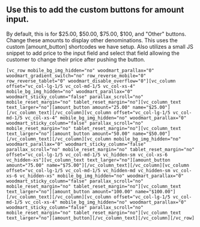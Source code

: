 ## Use this to add the custom buttons for amount input. 

By default, this is for $25.00, $50.00, $75.00, $100, and "Other" buttons. Change these amounts to display other denominations. This uses the custom [amount_button] shortcodes we have setup. Also utilizes a small JS snippet to add price to the input field and select that field allowing the customer to change their price after pushing the button. 

    [vc_row mobile_bg_img_hidden="no" woodmart_parallax="0" woodmart_gradient_switch="no" row_reverse_mobile="0" row_reverse_tablet="0" woodmart_disable_overflow="0"][vc_column offset="vc_col-lg-1/5 vc_col-md-1/5 vc_col-xs-4" mobile_bg_img_hidden="no" woodmart_parallax="0" woodmart_sticky_column="false" parallax_scroll="no" mobile_reset_margin="no" tablet_reset_margin="no"][vc_column_text text_larger="no"][amount_button amount="25.00" name="$25.00"][/vc_column_text][/vc_column][vc_column offset="vc_col-lg-1/5 vc_col-md-1/5 vc_col-xs-4" mobile_bg_img_hidden="no" woodmart_parallax="0" woodmart_sticky_column="false" parallax_scroll="no" mobile_reset_margin="no" tablet_reset_margin="no"][vc_column_text text_larger="no"][amount_button amount="50.00" name="$50.00"][/vc_column_text][/vc_column][vc_column mobile_bg_img_hidden="no" woodmart_parallax="0" woodmart_sticky_column="false" parallax_scroll="no" mobile_reset_margin="no" tablet_reset_margin="no" offset="vc_col-lg-1/5 vc_col-md-1/5 vc_hidden-sm vc_col-xs-6 vc_hidden-xs"][vc_column_text text_larger="no"][amount_button amount="75.00" name="$75.00"][/vc_column_text][/vc_column][vc_column offset="vc_col-lg-1/5 vc_col-md-1/5 vc_hidden-md vc_hidden-sm vc_col-xs-6 vc_hidden-xs" mobile_bg_img_hidden="no" woodmart_parallax="0" woodmart_sticky_column="false" parallax_scroll="no" mobile_reset_margin="no" tablet_reset_margin="no"][vc_column_text text_larger="no"][amount_button amount="100.00" name="$100.00"][/vc_column_text][/vc_column][vc_column offset="vc_col-lg-1/5 vc_col-md-1/5 vc_col-xs-4" mobile_bg_img_hidden="no" woodmart_parallax="0" woodmart_sticky_column="false" parallax_scroll="no" mobile_reset_margin="no" tablet_reset_margin="no"][vc_column_text text_larger="no"][amount_button][/vc_column_text][/vc_column][/vc_row]
